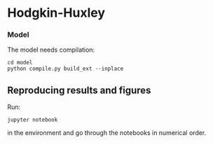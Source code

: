 # Hodgkin-Huxley

### Model

The model needs compilation:

```
cd model  
python compile.py build_ext --inplace
```

## Reproducing results and figures

Run:
```
jupyter notebook
```
in the environment and go through the notebooks in numerical order.
